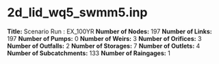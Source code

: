 # 2d_lid_wq5_swmm5.inp
**Title:** Scenario Run :  EX_100YR
**Number of Nodes:** 197
**Number of Links:** 197
**Number of Pumps:** 0
**Number of Weirs:** 3
**Number of Orifices:** 3
**Number of Outfalls:** 2
**Number of Storages:** 7
**Number of Outlets:** 4
**Number of Subcatchments:** 133
**Number of Raingages:** 1
